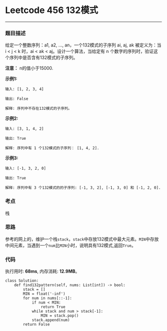 # Leetcode 456 132模式
***
### 题目描述

给定一个整数序列：a1, a2, ..., an，一个132模式的子序列 ai, aj, ak 被定义为：当 i < j < k 时，ai < ak < aj。设计一个算法，当给定有 n 个数字的序列时，验证这个序列中是否含有132模式的子序列。  

**注意：** n的值小于15000.  


**示例1:**  

	输入: [1, 2, 3, 4]

	输出: False

	解释: 序列中不存在132模式的子序列。
	
**示例2:**  

	输入: [3, 1, 4, 2]

	输出: True

	解释: 序列中有 1 个132模式的子序列： [1, 4, 2].
	
**示例3:**  

	输入: [-1, 3, 2, 0]

	输出: True

	解释: 序列中有 3 个132模式的的子序列: [-1, 3, 2], [-1, 3, 0] 和 [-1, 2, 0].


### 考点

栈

### 思路
参考的网上的，维护一个栈`stack`，`stack`中存放132模式中最大元素。`MIN`中存放中间元素，当遇到一个`num`比`MIN`小时，说明具有132模式,返回`True`。

### 代码
执行用时: **68ms**, 内存消耗: **12.9MB**。

```
class Solution:
    def find132pattern(self, nums: List[int]) -> bool:
        stack = []
        MIN = float('-inf')
        for num in nums[::-1]:
            if num < MIN:
                return True
            while stack and num > stack[-1]:
                MIN = stack.pop()
            stack.append(num)
        return False
```


